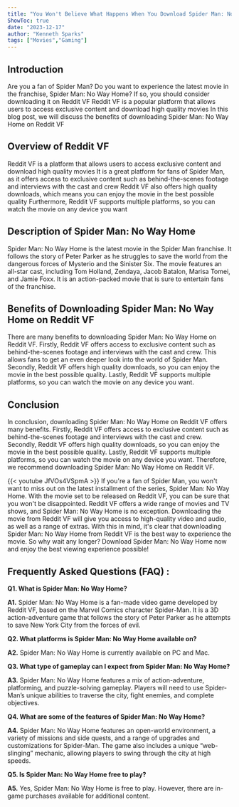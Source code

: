 ```yaml
---
title: "You Won't Believe What Happens When You Download Spider Man: No Way Home on Reddit VF!"
ShowToc: true 
date: "2023-12-17"
author: "Kenneth Sparks" 
tags: ["Movies","Gaming"]
---
```

## Introduction
Are you a fan of Spider Man? Do you want to experience the latest movie in the franchise, Spider Man: No Way Home? If so, you should consider downloading it on Reddit VF Reddit VF is a popular platform that allows users to access exclusive content and download high quality movies In this blog post, we will discuss the benefits of downloading Spider Man: No Way Home on Reddit VF

## Overview of Reddit VF
Reddit VF is a platform that allows users to access exclusive content and download high quality movies It is a great platform for fans of Spider Man, as it offers access to exclusive content such as behind-the-scenes footage and interviews with the cast and crew Reddit VF also offers high quality downloads, which means you can enjoy the movie in the best possible quality Furthermore, Reddit VF supports multiple platforms, so you can watch the movie on any device you want

## Description of Spider Man: No Way Home
Spider Man: No Way Home is the latest movie in the Spider Man franchise. It follows the story of Peter Parker as he struggles to save the world from the dangerous forces of Mysterio and the Sinister Six. The movie features an all-star cast, including Tom Holland, Zendaya, Jacob Batalon, Marisa Tomei, and Jamie Foxx. It is an action-packed movie that is sure to entertain fans of the franchise.

## Benefits of Downloading Spider Man: No Way Home on Reddit VF
There are many benefits to downloading Spider Man: No Way Home on Reddit VF. Firstly, Reddit VF offers access to exclusive content such as behind-the-scenes footage and interviews with the cast and crew. This allows fans to get an even deeper look into the world of Spider Man. Secondly, Reddit VF offers high quality downloads, so you can enjoy the movie in the best possible quality. Lastly, Reddit VF supports multiple platforms, so you can watch the movie on any device you want.

## Conclusion
In conclusion, downloading Spider Man: No Way Home on Reddit VF offers many benefits. Firstly, Reddit VF offers access to exclusive content such as behind-the-scenes footage and interviews with the cast and crew. Secondly, Reddit VF offers high quality downloads, so you can enjoy the movie in the best possible quality. Lastly, Reddit VF supports multiple platforms, so you can watch the movie on any device you want. Therefore, we recommend downloading Spider Man: No Way Home on Reddit VF.

{{< youtube JfVOs4VSpmA >}} 
If you're a fan of Spider Man, you won't want to miss out on the latest installment of the series, Spider Man: No Way Home. With the movie set to be released on Reddit VF, you can be sure that you won't be disappointed. Reddit VF offers a wide range of movies and TV shows, and Spider Man: No Way Home is no exception. Downloading the movie from Reddit VF will give you access to high-quality video and audio, as well as a range of extras. With this in mind, it's clear that downloading Spider Man: No Way Home from Reddit VF is the best way to experience the movie. So why wait any longer? Download Spider Man: No Way Home now and enjoy the best viewing experience possible!

## Frequently Asked Questions (FAQ) :
**Q1. What is Spider Man: No Way Home?**

**A1.** Spider Man: No Way Home is a fan-made video game developed by Reddit VF, based on the Marvel Comics character Spider-Man. It is a 3D action-adventure game that follows the story of Peter Parker as he attempts to save New York City from the forces of evil.

**Q2. What platforms is Spider Man: No Way Home available on?**

**A2.** Spider Man: No Way Home is currently available on PC and Mac.

**Q3. What type of gameplay can I expect from Spider Man: No Way Home?**

**A3.** Spider Man: No Way Home features a mix of action-adventure, platforming, and puzzle-solving gameplay. Players will need to use Spider-Man’s unique abilities to traverse the city, fight enemies, and complete objectives.

**Q4. What are some of the features of Spider Man: No Way Home?**

**A4.** Spider Man: No Way Home features an open-world environment, a variety of missions and side quests, and a range of upgrades and customizations for Spider-Man. The game also includes a unique “web-slinging” mechanic, allowing players to swing through the city at high speeds.

**Q5. Is Spider Man: No Way Home free to play?**

**A5.** Yes, Spider Man: No Way Home is free to play. However, there are in-game purchases available for additional content.




